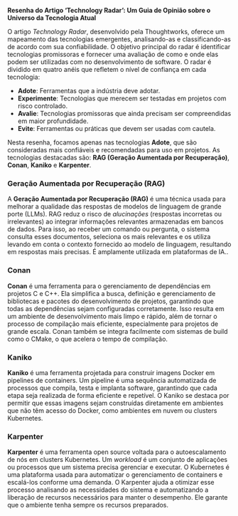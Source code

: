 **Resenha do Artigo ‘Technology Radar’: Um Guia de Opinião sobre o Universo da Tecnologia Atual**

O artigo *Technology Radar*, desenvolvido pela Thoughtworks, oferece um mapeamento das tecnologias emergentes, analisando-as e classificando-as de acordo com sua confiabilidade. O objetivo principal do radar é identificar tecnologias promissoras e fornecer uma avaliação de como e onde elas podem ser utilizadas com no desenvolvimento de software. O radar é dividido em quatro anéis que refletem o nível de confiança em cada tecnologia:

- **Adote**: Ferramentas que a indústria deve adotar.
- **Experimente**: Tecnologias que merecem ser testadas em projetos com risco controlado.
- **Avalie**: Tecnologias promissoras que ainda precisam ser compreendidas em maior profundidade.
- **Evite**: Ferramentas ou práticas que devem ser usadas com cautela.

Nesta resenha, focamos apenas nas tecnologias **Adote**, que são consideradas mais confiáveis e recomendadas para uso em projetos. As tecnologias destacadas são: **RAG (Geração Aumentada por Recuperação)**, **Conan**, **Kaniko** e **Karpenter**.

### Geração Aumentada por Recuperação (RAG)
A **Geração Aumentada por Recuperação (RAG)** é uma técnica usada para melhorar a qualidade das respostas de modelos de linguagem de grande porte (LLMs). RAG reduz o risco de *alucinações* (respostas incorretas ou irrelevantes) ao integrar informações relevantes armazenadas em bancos de dados. Para isso, ao receber um comando ou pergunta, o sistema consulta esses documentos, seleciona os mais relevantes e os utiliza levando em conta o contexto fornecido ao modelo de linguagem, resultando em respostas mais precisas. É amplamente utilizada em plataformas de IA..

### Conan
**Conan** é uma ferramenta para o gerenciamento de dependências em projetos C e C++. Ela simplifica a busca, definição e gerenciamento de bibliotecas e pacotes do desenvolvimento de projetos, garantindo que todas as dependências sejam configuradas corretamente. Isso resulta em um ambiente de desenvolvimento mais limpo e rápido, além de tornar o processo de compilação mais eficiente, especialmente para projetos de grande escala. Conan também se integra facilmente com sistemas de build como o CMake, o que acelera o tempo de compilação.

### Kaniko
**Kaniko** é uma ferramenta projetada para construir imagens Docker em pipelines de containers. Um pipeline é uma sequência automatizada de processos que compila, testa e implanta software, garantindo que cada etapa seja realizada de forma eficiente e repetível. O Kaniko se destaca por permitir que essas imagens sejam construídas diretamente em ambientes que não têm acesso do Docker, como ambientes em nuvem ou clusters Kubernetes.

### Karpenter
**Karpenter** é uma ferramenta open source voltada para o autoescalamento de nós em clusters Kubernetes. Um *workload* é um conjunto de aplicações ou processos que um sistema precisa gerenciar e executar. O Kubernetes é uma plataforma usada para automatizar o gerenciamento de containers e escalá-los conforme uma demanda. O Karpenter ajuda a otimizar esse processo analisando as necessidades do sistema e automatizando a liberação de recursos necessários para manter o desempenho. Ele garante que o ambiente tenha sempre os recursos preparados.

